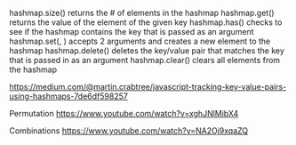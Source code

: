 hashmap.size() returns the # of elements in the hashmap
hashmap.get(<key>) returns the value of the element of the given key
hashmap.has(<key>) checks to see if the hashmap contains the key that is passed as an argument
hashmap.set(<key>, <value>) accepts 2 arguments and creates a new element to the hashmap
hashmap.delete(<key>) deletes the key/value pair that matches the key that is passed in as an argument
hashmap.clear() clears all elements from the hashmap

https://medium.com/@martin.crabtree/javascript-tracking-key-value-pairs-using-hashmaps-7de6df598257

Permutation
https://www.youtube.com/watch?v=xghJNlMibX4

Combinations
https://www.youtube.com/watch?v=NA2Oj9xqaZQ
